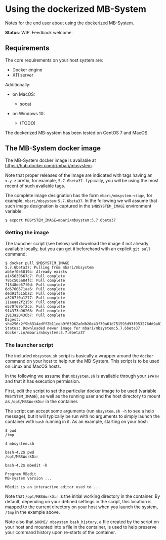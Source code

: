 # Using the dockerized MB-System

Notes for the end user about using the dockerized MB-System.

**Status**: WIP. Feedback welcome.

## Requirements

The core requirements on your host system are:

- Docker engine
- X11 server

Additionally:

- on MacOS:

    - [socat](http://www.dest-unreach.org/socat/)

- on Windows 10:
    - (TODO)


The dockerized MB-system has been tested on CentOS 7 and MacOS.


## The MB-System docker image

The MB-System docker image is available at
https://hub.docker.com/r/mbari/mbsystem.

Note that proper releases of the image are indicated with tags having an
`x.y.z` prefix, for example, `5.7.6beta37`.
Typically, you will be using the most recent of such available tags.

The complete image designation has the form `mbari/mbsystem:<tag>`,
for example, `mbari/mbsystem:5.7.6beta37`.
In the following we will assume that such image designation is captured
in the `$MBSYSTEM_IMAGE` environment variable:

    $ export MBSYSTEM_IMAGE=mbari/mbsystem:5.7.6beta37

### Getting the image

The launcher script (see below) will download the image if not already
available locally, but you can get it beforehand with an explicit
`git pull` command:

    $ docker pull $MBSYSTEM_IMAGE
    5.7.6beta37: Pulling from mbari/mbsystem
    ab5ef0e58194: Already exists
    a145630667c7: Pull complete
    785c505a04fc: Pull complete
    71848de57f0d: Pull complete
    6d6760671aa6: Pull complete
    ded91f515ba2: Pull complete
    a3267f0a1277: Pull complete
    11aeaa2f215b: Pull complete
    e570f695f2c5: Pull complete
    914373a96266: Pull complete
    2913a20436b7: Pull complete
    Digest: sha256:2f9b6314edff2b11ceb9f63962a0db20e43f30a61d751593d93f053276dd9a81
    Status: Downloaded newer image for mbari/mbsystem:5.7.6beta37
    docker.io/mbari/mbsystem:5.7.6beta37

### The launcher script

The included `mbsystem.sh` script is basically a wrapper around the
`docker` command on your host to help run the MB-System.
This script is to be used on Linux and MacOS hosts.

In the following we assume that `mbsystem.sh` is available through
your `$PATH` and that it has execution permission.

First, edit the script to set the particular docker image to be used
(variable `MBSYSTEM_IMAGE`), as well as the running user and the host
directory to mount as `/opt/MBSWorkDir` in the container.

The script can accept some arguments
(run `mbsystem.sh -h` to see a help message),
but it will typically be run with no arguments
to simply launch the container with `bash` running in it.
As an example, starting on your host:

    $ pwd
    /tmp
    
    $ mbsystem.sh

    bash-4.2$ pwd
    /opt/MBSWorkDir
    
    bash-4.2$ mbedit -h
    
    Program MBedit
    MB-system Version ...
    
    MBedit is an interactive editor used to ...

Note that `/opt/MBSWorkDir` is the initial working directory in the container.
By default, depending on your defined settings in the script, this location
is mapped to the current directory on your host when you launch the system,  
`/tmp` in the example above.

Note also that `$HOME/.mbsystem.bash_history`, a file created by the script
on your host and mounted into a file in the container, is used to help
preserve your command history upon re-starts of the container.
